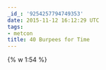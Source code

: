 ```yaml
---
_id_: '9254257794749353'
date: 2015-11-12 16:12:29 UTC
tags:
- metcon
title: 40 Burpees for Time
---
```


{% w 1:54 %}
